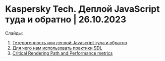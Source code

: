 # Kaspersky Tech. Деплой JavaScript туда и обратно | 26.10.2023 

Слайды:

1. [Гетерогенность или деплой Javascript туда и обратно](./heterogeneity.pdf)
2. [Для чего нам использовать практики SDL](./sdl.pdf)
3. [Critical Rendering Path and Performance metrics](./crp-and-metrics.pdf)
